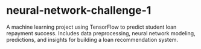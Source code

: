# neural-network-challenge-1
A machine learning project using TensorFlow to predict student loan repayment success. Includes data preprocessing, neural network modeling, predictions, and insights for building a loan recommendation system.
